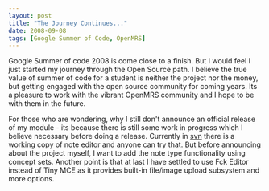 ```yaml
---
layout: post
title: "The Journey Continues..."
date: 2008-09-08
tags: [Google Summer of Code, OpenMRS]
---
```


Google Summer of code 2008 is come close to a finish. But I would feel I just started my journey through the Open Source path. I believe the true value of summer of code for a student is neither the project nor the money, but getting engaged with the open source community for coming years. Its a pleasure to work with the vibrant OpenMRS community and I hope to be with them in the future.

<!--break-->

For those who are wondering, why I still don't announce an official release of my module - its because there is still some work in progress which I believe necessary before doing a release. Currently in [svn](http://svn.openmrs.org/openmrs-modules/patientnotes/) there is a working copy of note editor and anyone can try that. But before announcing about the project myself, I want to add the note type functionality using concept sets. Another point is that at last I have settled to use Fck Editor instead of Tiny MCE as it provides built-in file/image upload subsystem and more options.